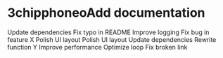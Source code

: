 # 3chipphoneoAdd documentation
Update dependencies
Fix typo in README
Improve logging
Fix bug in feature X
Polish UI layout
Polish UI layout
Update dependencies
Rewrite function Y
Improve performance
Optimize loop
Fix broken link
